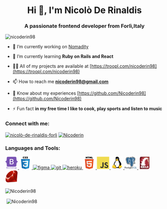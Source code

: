 <h1 align="center">Hi 👋, I'm Nicolò De Rinaldis</h1>
<h3 align="center">A passionate frontend developer from Forlì,Italy</h3>

<p align="left"> <img src="https://komarev.com/ghpvc/?username=nicoderin98&label=Profile%20views&color=0e75b6&style=flat" alt="nicoderin98" /> </p>

- 🔭 I’m currently working on [Nomadity](https://www.nomadity.live)

- 🌱 I’m currently learning **Ruby on Rails and React**

- 👨‍💻 All of my projects are available at [https://troopl.com/nicoderin98](https://troopl.com/nicoderin98)

- 📫 How to reach me **nicoderin98@gmail.com**

- 📄 Know about my experiences [https://github.com/Nicoderin98](https://github.com/Nicoderin98)

- ⚡ Fun fact **in my free time I like to cook, play sports and listen to music**

<h3 align="left">Connect with me:</h3>
<p align="left">
<a href="https://linkedin.com/in/nicolò-de-rinaldis-forli" target="blank"><img align="center" src="https://raw.githubusercontent.com/rahuldkjain/github-profile-readme-generator/master/src/images/icons/Social/linked-in-alt.svg" alt="nicolò-de-rinaldis-forli" height="30" width="40" /></a>
<a href="https://discord.gg/Nicoderin" target="blank"><img align="center" src="https://raw.githubusercontent.com/rahuldkjain/github-profile-readme-generator/master/src/images/icons/Social/discord.svg" alt="Nicoderin" height="30" width="40" /></a>
</p>

<h3 align="left">Languages and Tools:</h3>
<p align="left"> <a href="https://getbootstrap.com" target="_blank" rel="noreferrer"> <img src="https://raw.githubusercontent.com/devicons/devicon/master/icons/bootstrap/bootstrap-plain-wordmark.svg" alt="bootstrap" width="40" height="40"/> </a> <a href="https://www.w3schools.com/css/" target="_blank" rel="noreferrer"> <img src="https://raw.githubusercontent.com/devicons/devicon/master/icons/css3/css3-original-wordmark.svg" alt="css3" width="40" height="40"/> </a> <a href="https://www.figma.com/" target="_blank" rel="noreferrer"> <img src="https://www.vectorlogo.zone/logos/figma/figma-icon.svg" alt="figma" width="40" height="40"/> </a> <a href="https://git-scm.com/" target="_blank" rel="noreferrer"> <img src="https://www.vectorlogo.zone/logos/git-scm/git-scm-icon.svg" alt="git" width="40" height="40"/> </a> <a href="https://heroku.com" target="_blank" rel="noreferrer"> <img src="https://www.vectorlogo.zone/logos/heroku/heroku-icon.svg" alt="heroku" width="40" height="40"/> </a> <a href="https://www.w3.org/html/" target="_blank" rel="noreferrer"> <img src="https://raw.githubusercontent.com/devicons/devicon/master/icons/html5/html5-original-wordmark.svg" alt="html5" width="40" height="40"/> </a> <a href="https://developer.mozilla.org/en-US/docs/Web/JavaScript" target="_blank" rel="noreferrer"> <img src="https://raw.githubusercontent.com/devicons/devicon/master/icons/javascript/javascript-original.svg" alt="javascript" width="40" height="40"/> </a> <a href="https://www.linux.org/" target="_blank" rel="noreferrer"> <img src="https://raw.githubusercontent.com/devicons/devicon/master/icons/linux/linux-original.svg" alt="linux" width="40" height="40"/> </a> <a href="https://www.postgresql.org" target="_blank" rel="noreferrer"> <img src="https://raw.githubusercontent.com/devicons/devicon/master/icons/postgresql/postgresql-original-wordmark.svg" alt="postgresql" width="40" height="40"/> </a> <a href="https://rubyonrails.org" target="_blank" rel="noreferrer"> <img src="https://raw.githubusercontent.com/devicons/devicon/master/icons/rails/rails-original-wordmark.svg" alt="rails" width="40" height="40"/> </a> <a href="https://www.ruby-lang.org/en/" target="_blank" rel="noreferrer"> <img src="https://raw.githubusercontent.com/devicons/devicon/master/icons/ruby/ruby-original.svg" alt="ruby" width="40" height="40"/> </a> </p>

<p><img align="center" src="https://github-readme-stats.vercel.app/api/top-langs?username=Nicoderin98&show_icons=true&locale=en&layout=compact" alt="Nicoderin98" /></p>
<p>&nbsp;<img align="center" src="https://github-readme-stats.vercel.app/api?username=Nicoderin98&show_icons=true&locale=en" alt="Nicoderin98" /></p>
